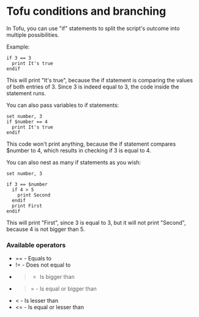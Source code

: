 # Tofu conditions and branching

In Tofu, you can use "if" statements to split the script's outcome into multiple possibilities.

Example:

```
if 3 == 3
  print It's true
endif
```
This will print "It's true", because the if statement is comparing the values of both entries of 3. Since 3 is indeed equal to 3, the code inside the statement runs.

You can also pass variables to if statements:

```
set number, 3
if $number == 4
  print It's true
endif
```
This code won't print anything, because the if statement compares $number to 4, which results in checking if 3 is equal to 4.

You can also nest as many if statements as you wish:

```
set number, 3

if 3 == $number
  if 4 > 5
    print Second
  endif
  print First
endif
```
This will print "First", since 3 is equal to 3, but it will not print "Second", because 4 is not bigger than 5.

### Available operators

* == - Equals to
* != - Does not equal to
* > - Is bigger than
* >= - Is equal or bigger than
* < - Is lesser than
* <= - Is equal or lesser than
